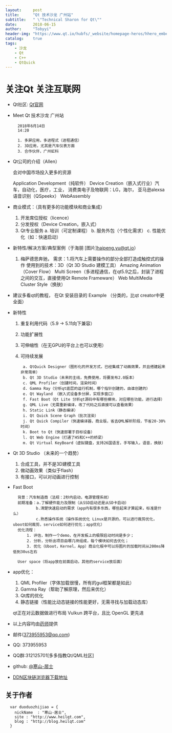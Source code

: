 ```yaml
---
layout:     post
title:      "Qt 技术沙龙 广州站"
subtitle:   " \"Technical Sharon for Qt\""
date:       2018-06-15
author:     "Tobyyi"
header-img: "https://www.qt.io/hubfs/_website/homepage-heros/hhero_embedded-device-creation.jpg?t=1529015007020"
catalog:    true
tags:
    - 沙龙
    - Qt
    - C++
    - QtQuick
---
```

# 关注Qt 关注互联网
* Qt社区: [Qt官网](http://qt.io/)

* Meet Qt 技术沙龙 广州站

		2018年6月14日
		14:20

		1. 多屏应用，多进程式（进程通信）
		2. 3D应用，尤其是汽车仪表方面
		3. 合作伙伴，广州虹科

* Qt公司的介绍（Allen）

	会对中国市场投入更多的资源

	Application Development（纯软件）
	Device Creation（嵌入式行业）汽车，自动化，医疗，工业，
	消费类电子及物联网：LG，海尔，
	亚马逊alexsa语音识别（QSpeekx）
	WebAssembly

* 商业模式：（具有更多的功能模块和商业集成）
	1. 开发席位授权（licence）
	2. 分发授权（Device Creation，嵌入式）
	3. Qt专业服务
		a. 培训（可定制课程）
		b. 服务外包（个性化需求）
		c. 性能优化（如：快速启动）

* 新特性/解决方案/典型案例（于海朋 [图片]haipeng.yu@qt.io）
	1. 梅萨德思奔驰，
	需求：1.将汽车上需要操作的部分全部打造成触控式的操作
	使用到的技术：3D（Qt 3D Studio 建模工具）
				Amazing Animation（Cover Flow）
				Multi Screen（多进程通信，在qt5.9之后，封装了进程之间的交互，直接使用Qt Remote Frameware）
				Web
				MultiMedia
				Cluster Style（换肤）
				
* 建议多看qt的教程， 在Qt 安装目录的 Example （分类的，比qt creator中更全面）

* 新特性
	1. 重复利用代码（5.9 -> 5.11向下兼容）
	2. 功能扩展性
	3. 可伸缩性（在无GPU的平台上也可以使用）
	4. 可持续发展

			a. QtQuick Designer（图形化的开发方式，已经集成了动画效果，并且搭建起来非常简单）
			b. Qt 3D Studio（未来的主线，免费使用，将要发布2.0版本）
			c. QML Profiler（创建时间，渲染时间）
			d. Gamma Ray（分析qt底层的运行机制，哪个指针创建的，由谁创建的）
			e. Qt Wayland （嵌入式设备多分屏，实现多窗口）
			f. Fast Boot（Qt Lite 分析qt源码中有哪些模块，对应哪些功能，进行选择）
			g. QML Live（无需重新编译，改了代码之后直接可以查看效果）
			h. Static Link（静态编译）
			i. Qt Quick Scene Graph（批次渲染）
			j. Qt Quick Compiler（快速编译器，商业版，省去QML解析阶段，节省20-30%时间）
			k. Boot to Qt（快速部署于目标设备）
			l. Qt Web Engine（打通了H5和C++的桥梁）
			m. Qt Virtual KeyBoard（虚拟键盘，支持26国语言，手写输入，语音，换肤）

* Qt 3D Studio （未来的一个趋势）
	1. 合成工具，并不是3D建模工具
	2. 做动画效果（类似于flash）
	3. 有接口，可以对动画进行控制

* Fast Boot

		背景：汽车制造商（法规：2秒内启动，电源管理系统）
		前期准备：a.了解硬件能力及限制（从SSD启动还是从SD卡启动）
				b.清楚快速启动的需求（app内有很多东西，哪些起来才算起来，标准是什么）
				c.熟悉操作系统（操作系统优化 Linux是开源的，可以进行裁剪优化，uboot如何裁剪，service如何进行优化；app优化）
		优化流程：
			1. 评估，制作一个demo，在开发板上的极限启动时间是多少；
			2. 分析，分析出项目由哪几块组成，每个模块如何去优化；
			3. 优化（Uboot，Kernel，App）商业化板中可以将图片的加载时间从200ms降低到30us左右

		User space（将app放在前面启动，其他的service放后面）

* app优化：
	1. QML Profiler（字体加载很慢，所有的gui框架都是如此）
	2. Gamma Ray（帮助了解原理，然后来优化）
	3. Qt库的优化
	4. 静态链接（性能比动态链接的性能更好，无需寻找与加载动态库）

	qt正在对云数据做进行布局
	Vulkun 跨平台，且比 OpenGL 更先进
	
	
* 以上内容均由[药师](445908989)提供
* 邮件(373955953@qq.com)
* QQ: 373955953
* QQ群:312125701[多多指教Qt/QML社区]
* github: [@寒山-居士](https://github.com/toby20130333)
* [DDN区块链浏览器下载地址](http://qtddui.b0.upaiyun.com/gitdir/DDN-Client-0.0.0.1.zip)

## 关于作者

```
  var duoduozhijiao = {
    nickName  : "寒山-居士",
    site : "http://www.heilqt.com",
    blog : "http://blog.heilqt.com"
  }

```


	